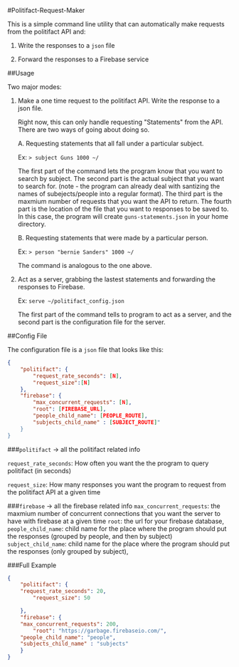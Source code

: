 #Politifact-Request-Maker

This is a simple command line utility that can automatically
make requests from the politifact API and:

1. Write the responses to a `json` file

2. Forward the responses to a Firebase service 

##Usage 

Two major modes: 

1. Make a one time request to the politifact API. Write the response
   to a json file.
   
   Right now, this can only handle requesting "Statements" from the
   API. There are two ways of going about doing so. 
   
   A. Requesting statements that all fall under a particular
   subject. 
   
   Ex:  `> subject Guns 1000 ~/`
   
   The first part of the command lets the program know that you want
   to search by subject. The second part is the actual subject that
   you want to search for. (note - the program can already deal with
   santizing the names of subejects/people into a regular format). The
   third part is the maxmium number of requests that you want the API
   to return. The fourth part is the location of the file that you
   want to responses to be saved to. In this case, the program will
   create `guns-statements.json` in your home directory.
   
   B. Requesting statements that were made by a particular person. 
   
   Ex:  `> person "bernie Sanders" 1000 ~/`
   
   The command is analogous to the one above. 
   
2. Act as a server, grabbing the lastest statements and forwarding the
   responses to Firebase. 

	Ex: `serve ~/politifact_config.json`
	
	The first part of the command tells to program to act as a server,
    and the second part is the configuration file for the server. 
	

##Config File


The configuration file is a `json` file that looks like this: 

```json
{
	"politifact": {
		"request_rate_seconds": [N],
		"request_size":[N]
	},
	"firebase": {
		"max_concurrent_requests": [N],
		"root": [FIREBASE_URL],
		"people_child_name": [PEOPLE_ROUTE],
		"subjects_child_name" : [SUBJECT_ROUTE]"
	}
}
```


###`politifact` -> all the politifact related info

`request_rate_seconds`: How often you want the the program to query
politifact (in seconds)

`request_size`: How many responses you want the program to request
from the politifact API at a given time 

###`firebase` -> all the firebase related info
`max_concurrent_requests`: the maxmium number of concurrent
connections that you want the server to have with firebase at a given
time 
`root`: the url for your firebase database,
`people_child_name`: child name for the place where the program should
put the responses (grouped by people, and then by subject)
`subject_child_name`: child name for the place where the program should
put the responses (only grouped by subject),


###Full Example

```json
{
    "politifact": {
	"request_rate_seconds": 20,
        "request_size": 50

    },
    "firebase": {
	"max_concurrent_requests": 200,
        "root": "https://garbage.firebaseio.com/",
	"people_child_name": "people",
	"subjects_child_name" : "subjects"
    }
}
```
